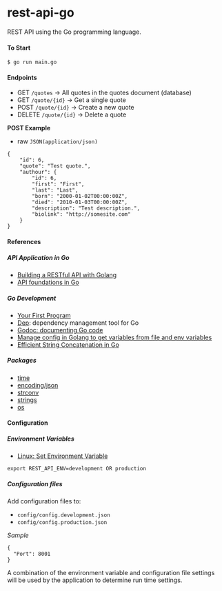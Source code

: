 # rest-api-go
REST API using the Go programming language.

#### To Start
```
$ go run main.go
```

#### Endpoints
- GET `/quotes` -> All quotes in the quotes document (database)
- GET `/quote/{id}` -> Get a single quote
- POST `/quote/{id}` -> Create a new quote
- DELETE `/quote/{id}` -> Delete a quote

**POST Example**
- raw `JSON(application/json)`
```
{
    "id": 6,
    "quote": "Test quote.",
    "authour": {
        "id": 6,
        "first": "First",
        "last": "Last",
        "born": "2000-01-02T00:00:00Z",
        "died": "2010-01-03T00:00:00Z",
        "description": "Test description.",
        "biolink": "http://somesite.com"
    }
}
```

#### References
##### API Application in Go
- [Building a RESTful API with Golang](https://www.codementor.io/codehakase/building-a-restful-api-with-golang-a6yivzqdo)
- [API foundations in Go](https://leanpub.com/api-foundations)

##### Go Development
- [Your First Program](https://www.golang-book.com/books/intro/2)
- [Dep](https://github.com/golang/dep): dependency management tool for Go
- [Godoc: documenting Go code](https://blog.golang.org/godoc-documenting-go-code)
- [Manage config in Golang to get variables from file and env variables](https://medium.com/@felipedutratine/manage-config-in-golang-to-get-variables-from-file-and-env-variables-33d876887152)
- [Efficient String Concatenation in Go](http://herman.asia/efficient-string-concatenation-in-go)

##### Packages
- [time](https://golang.org/pkg/time/)
- [encoding/json](https://golang.org/pkg/encoding/json/)
- [strconv](https://golang.org/pkg/strconv/)
- [strings](https://golang.org/pkg/strings/)
- [os](https://golang.org/pkg/os/)

#### Configuration

##### Environment Variables
- [Linux: Set Environment Variable](https://www.cyberciti.biz/faq/set-environment-variable-linux/)
```
export REST_API_ENV=development OR production
```

##### Configuration files
Add configuration files to:
- `config/config.development.json`
- `config/config.production.json`

*Sample*
```
{
  "Port": 8001
}
```

A combination of the environment variable and configuration file settings will be used by the application to determine
run time settings.
